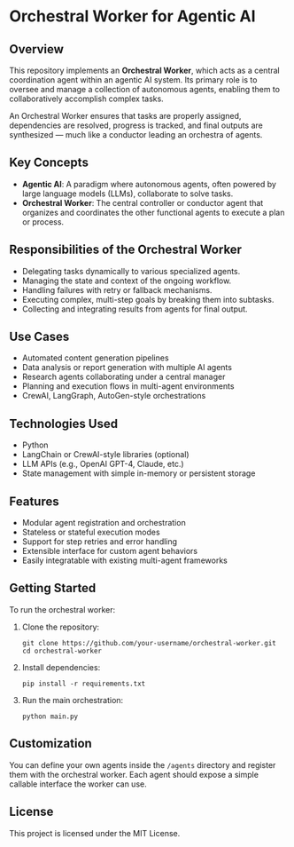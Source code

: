 
Orchestral Worker for Agentic AI
=================================

Overview
--------

This repository implements an **Orchestral Worker**, which acts as a central coordination agent within an agentic AI system. Its primary role is to oversee and manage a collection of autonomous agents, enabling them to collaboratively accomplish complex tasks.

An Orchestral Worker ensures that tasks are properly assigned, dependencies are resolved, progress is tracked, and final outputs are synthesized — much like a conductor leading an orchestra of agents.

Key Concepts
------------

- **Agentic AI**: A paradigm where autonomous agents, often powered by large language models (LLMs), collaborate to solve tasks.
- **Orchestral Worker**: The central controller or conductor agent that organizes and coordinates the other functional agents to execute a plan or process.

Responsibilities of the Orchestral Worker
-----------------------------------------

- Delegating tasks dynamically to various specialized agents.
- Managing the state and context of the ongoing workflow.
- Handling failures with retry or fallback mechanisms.
- Executing complex, multi-step goals by breaking them into subtasks.
- Collecting and integrating results from agents for final output.

Use Cases
---------

- Automated content generation pipelines
- Data analysis or report generation with multiple AI agents
- Research agents collaborating under a central manager
- Planning and execution flows in multi-agent environments
- CrewAI, LangGraph, AutoGen-style orchestrations

Technologies Used
-----------------

- Python
- LangChain or CrewAI-style libraries (optional)
- LLM APIs (e.g., OpenAI GPT-4, Claude, etc.)
- State management with simple in-memory or persistent storage

Features
--------

- Modular agent registration and orchestration
- Stateless or stateful execution modes
- Support for step retries and error handling
- Extensible interface for custom agent behaviors
- Easily integratable with existing multi-agent frameworks

Getting Started
---------------

To run the orchestral worker:

1. Clone the repository:
   ```
   git clone https://github.com/your-username/orchestral-worker.git
   cd orchestral-worker
   ```

2. Install dependencies:
   ```
   pip install -r requirements.txt
   ```

3. Run the main orchestration:
   ```
   python main.py
   ```

Customization
-------------

You can define your own agents inside the `/agents` directory and register them with the orchestral worker. Each agent should expose a simple callable interface the worker can use.

License
-------

This project is licensed under the MIT License.
